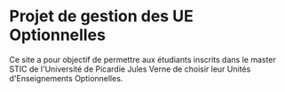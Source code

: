 Projet de gestion des UE Optionnelles
========================

Ce site a pour objectif de permettre aux étudiants inscrits dans le master STIC de l'Université de Picardie Jules Verne de choisir leur Unités d'Enseignements Optionnelles.